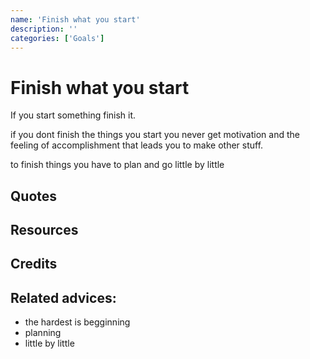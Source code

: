 ```yaml
---
name: 'Finish what you start'
description: ''
categories: ['Goals']
---
```

# Finish what you start

If you start something finish it.

if you dont finish the things you start you never get motivation and the feeling of accomplishment that leads you to make other stuff.

to finish things you have to plan and go little by little

## Quotes

## Resources

## Credits

## Related advices:

- the hardest is begginning
- planning
- little by little
